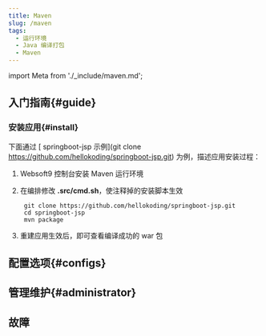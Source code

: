 ```yaml
---
title: Maven
slug: /maven
tags:
  - 运行环境
  - Java 编译打包
  - Maven
---
```


import Meta from './_include/maven.md';

<Meta name="meta" />

## 入门指南{#guide}

### 安装应用{#install}

下面通过 [ springboot-jsp 示例](git clone https://github.com/hellokoding/springboot-jsp.git) 为例，描述应用安装过程：

1. Websoft9 控制台安装 Maven 运行环境


2. 在编排修改 **.src/cmd.sh**，使注释掉的安装脚本生效
   ```
    git clone https://github.com/hellokoding/springboot-jsp.git
    cd springboot-jsp
    mvn package
   ```

3. 重建应用生效后，即可查看编译成功的 war 包 

## 配置选项{#configs}


## 管理维护{#administrator}


## 故障